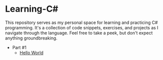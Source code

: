 # Learning-C#

This repository serves as my personal space for learning and practicing C# programming. It's a collection of code snippets, exercises, and projects as I navigate through the language. Feel free to take a peek, but don't expect anything groundbreaking.

- Part #1
    - [Hello World](./content/1/HelloWorld/README.md)

